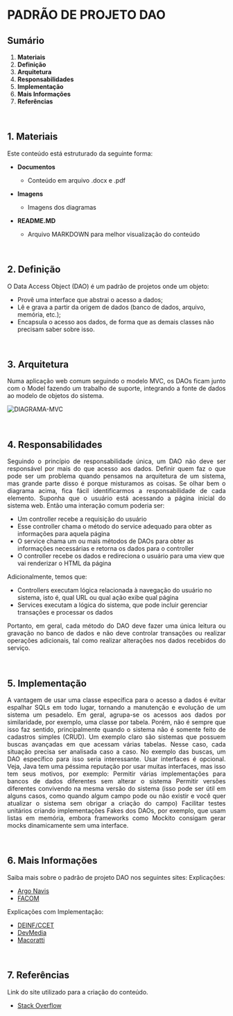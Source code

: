 # PADRÃO DE PROJETO DAO

## Sumário
1. **Materiais**
2. **Definição**
3. **Arquitetura**
4. **Responsabilidades**
5. **Implementação**
6. **Mais Informações**
7. **Referências**

<br>

## 1. **Materiais**

Este conteúdo está estruturado da seguinte forma:

- **Documentos**
    - Conteúdo em arquivo .docx e .pdf

- **Imagens**
    - Imagens dos diagramas
    
- **README.MD**
    - Arquivo MARKDOWN para melhor visualização do conteúdo

<br>

## 2. **Definição**

<p align="justify">
O Data Access Object (DAO) é um padrão de projetos onde um objeto:
</p>

- Provê uma interface que abstrai o acesso a dados;
- Lê e grava a partir da origem de dados (banco de dados, arquivo, memória, etc.);
- Encapsula o acesso aos dados, de forma que as demais classes não precisam saber sobre isso.

<br>

## 3. **Arquitetura**

<p align="justify">
Numa aplicação web comum seguindo o modelo MVC, os DAOs ficam junto com o Model fazendo um trabalho de suporte, integrando a fonte de dados ao modelo de objetos do sistema.
</p>

![DIAGRAMA-MVC](/Padr%C3%B5es%20de%20Projeto/DAO/Imagens/Diagrama-DAO.png)

<br>

## 4. **Responsabilidades**

<p align="justify">
Seguindo o princípio de responsabilidade única, um DAO não deve ser responsável por mais do que acesso aos dados.
Definir quem faz o que pode ser um problema quando pensamos na arquitetura de um sistema, mas grande parte disso é porque misturamos as coisas.
Se olhar bem o diagrama acima, fica fácil identificarmos a responsabilidade de cada elemento.
Suponha que o usuário está acessando a página inicial do sistema web. Então uma interação comum poderia ser:
</p>

- Um controller recebe a requisição do usuário
- Esse controller chama o método do service adequado para obter as informações para aquela página
- O service chama um ou mais métodos de DAOs para obter as informações necessárias e retorna os dados para o controller
- O controller recebe os dados e redireciona o usuário para uma view que vai renderizar o HTML da página

<p align="justify">
Adicionalmente, temos que:
</p>

- Controllers executam lógica relacionada à navegação do usuário no sistema, isto é, qual URL ou qual ação exibe qual página
- Services executam a lógica do sistema, que pode incluir gerenciar transações e processar os dados

<p align="justify">
Portanto, em geral, cada método do DAO deve fazer uma única leitura ou gravação no banco de dados e não deve controlar transações ou realizar operações adicionais, tal como realizar alterações nos dados recebidos do serviço.
</p>

<br>

## 5. **Implementação**

<p align="justify">
A vantagem de usar uma classe específica para o acesso a dados é evitar espalhar SQLs em todo lugar, tornando a manutenção e evolução de um sistema um pesadelo.
Em geral, agrupa-se os acessos aos dados por similaridade, por exemplo, uma classe por tabela. Porém, não é sempre que isso faz sentido, principalmente quando o sistema não é somente feito de cadastros simples (CRUD).
Um exemplo claro são sistemas que possuem buscas avançadas em que acessam várias tabelas. Nesse caso, cada situação precisa ser analisada caso a caso. No exemplo das buscas, um DAO específico para isso seria interessante.
Usar interfaces é opcional. Veja, Java tem uma péssima reputação por usar muitas interfaces, mas isso tem seus motivos, por exemplo:
Permitir várias implementações para bancos de dados diferentes sem alterar o sistema
Permitir versões diferentes convivendo na mesma versão do sistema (isso pode ser útil em alguns casos, como quando algum campo pode ou não existir e você quer atualizar o sistema sem obrigar a criação do campo)
Facilitar testes unitários criando implementações Fakes dos DAOs, por exemplo, que usam listas em memória, embora frameworks como Mockito consigam gerar mocks dinamicamente sem uma interface.
</p>

<br>

## 6. **Mais Informações**

<p align="justify">
Saiba mais sobre o padrão de projeto DAO nos seguintes sites:
Explicações:
</p>

- [Argo Navis](http://www.argonavis.com.br/cursos/java/j550/j550_13.pdf)
- [FACOM](http://www.facom.ufu.br/~bacala/PI/11-WebMVCePatterns.pdf)

<p align="justify">
Explicações com Implementação:
</p>

- [DEINF/CCET](http://www.deinf.ufma.br/~geraldo/poo/10.1.DAO.pdf)
- [DevMedia](https://www.devmedia.com.br/implementando-o-data-access-object-no-javaee/33339)
- [Macoratti](http://www.macoratti.net/11/10/pp_dao1.htm#:~:text=O%20padr%C3%A3o%20DAO%20%C3%A9%20um,utilizam%20banco%20de%20dados%20relacionais)

<br>

## 7. **Referências**

Link do site utilizado para a criação do conteúdo.

- [Stack Overflow](https://pt.stackoverflow.com/questions/113840/como-funciona-o-padr%C3%A3o-dao)